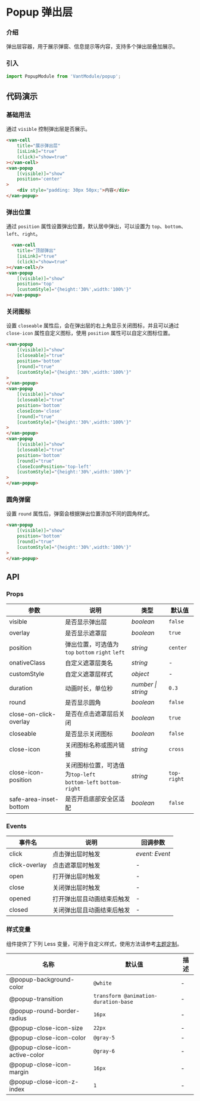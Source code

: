 # Popup 弹出层

### 介绍

弹出层容器，用于展示弹窗、信息提示等内容，支持多个弹出层叠加展示。

### 引入

```js
import PopupModule from 'VantModule/popup';
```

## 代码演示

### 基础用法

通过 `visible` 控制弹出层是否展示。

```html
<van-cell
    title="展示弹出层"
    [isLink]="true"
    (click)="show=true"
></van-cell>
<van-popup
    [(visible)]="show"
    position='center'
>
    <div style="padding: 30px 50px;">内容</div>
</van-popup>
```



### 弹出位置

通过 `position` 属性设置弹出位置，默认居中弹出，可以设置为 `top`、`bottom`、`left`、`right`。

```html
  <van-cell
    title="顶部弹出"
    [isLink]="true"
    (click)="show=true"
></van-cell>/>
<van-popup
    [(visible)]="show"
    position='top'
    [customStyle]="{height:'30%',width:'100%'}"
></van-popup>
```

### 关闭图标

设置 `closeable` 属性后，会在弹出层的右上角显示关闭图标，并且可以通过 `close-icon` 属性自定义图标，使用 `position` 属性可以自定义图标位置。

```html
<van-popup
    [(visible)]="show"
    [closeable]="true"
    position='bottom'
    [round]="true"
    [customStyle]="{height:'30%',width:'100%'}"
>
</van-popup>
<van-popup
    [(visible)]="show"
    [closeable]="true"
    position='bottom'
    closeIcon='close'
    [round]="true"
    [customStyle]="{height:'30%',width:'100%'}"
>
</van-popup>
<van-popup
    [(visible)]="show"
    [closeable]="true"
    position='bottom'
    [round]="true"
    closeIconPosition='top-left'
    [customStyle]="{height:'30%',width:'100%'}"
>
</van-popup>
```

### 圆角弹窗

设置 `round` 属性后，弹窗会根据弹出位置添加不同的圆角样式。

```html
<van-popup
    [(visible)]="show"
    position='bottom'
    [round]="true"
    [customStyle]="{height:'30%',width:'100%'}"
>
</van-popup>
```



## API

### Props

| 参数 | 说明 | 类型 | 默认值 |
| --- | --- | --- | --- |
| visible | 是否显示弹出层 | _boolean_ | `false` |
| overlay | 是否显示遮罩层 | _boolean_ | `true` |
| position | 弹出位置，可选值为 `top` `bottom` `right` `left` | _string_ | `center` |
| onativeClass | 自定义遮罩层类名 | _string_ | - |
| customStyle | 自定义遮罩层样式 | _object_ | - |
| duration | 动画时长，单位秒 | _number \| string_ | `0.3` |
| round | 是否显示圆角 | _boolean_ | `false` |
| close-on-click-overlay | 是否在点击遮罩层后关闭 | _boolean_ | `true` |
| closeable | 是否显示关闭图标 | _boolean_ | `false` |
| close-icon | 关闭图标名称或图片链接 | _string_ | `cross` |
| close-icon-position | 关闭图标位置，可选值为`top-left`<br>`bottom-left` `bottom-right` | _string_ | `top-right` |
| safe-area-inset-bottom | 是否开启底部安全区适配 | _boolean_ | `false` |


### Events

| 事件名                     | 说明                       | 回调参数       |
| -------------------------- | -------------------------- | -------------- |
| click                      | 点击弹出层时触发           | _event: Event_ |
| click-overlay              | 点击遮罩层时触发           | -              |
| open                       | 打开弹出层时触发           | -              |
| close                      | 关闭弹出层时触发           | -              |
| opened                     | 打开弹出层且动画结束后触发 | -              |
| closed                     | 关闭弹出层且动画结束后触发 | -              |

### 样式变量

组件提供了下列 Less 变量，可用于自定义样式，使用方法请参考[主题定制](#/basic/theme)。

| 名称                           | 默认值                               | 描述 |
| ------------------------------ | ------------------------------------ | ---- |
| @popup-background-color        | `@white`                             | -    |
| @popup-transition              | `transform @animation-duration-base` | -    |
| @popup-round-border-radius     | `16px`                               | -    |
| @popup-close-icon-size         | `22px`                               | -    |
| @popup-close-icon-color        | `@gray-5`                            | -    |
| @popup-close-icon-active-color | `@gray-6`                            | -    |
| @popup-close-icon-margin       | `16px`                               | -    |
| @popup-close-icon-z-index      | `1`                                  | -    |
